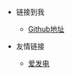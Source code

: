 <!-- _navbar.md -->

* 链接到我
  * [Github地址](https://github.com/sun589)


* 友情链接
  * [爱发电](https://afdian.com/a/sun589)

